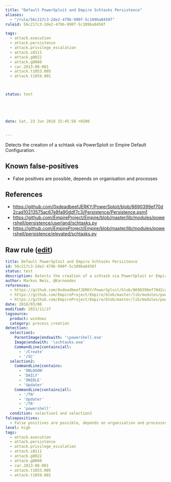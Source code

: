 ```yaml
---
title: "Default PowerSploit and Empire Schtasks Persistence"
aliases:
  - "/rule/56c217c3-2de2-479b-990f-5c109ba8458f"
ruleid: 56c217c3-2de2-479b-990f-5c109ba8458f

tags:
  - attack.execution
  - attack.persistence
  - attack.privilege_escalation
  - attack.s0111
  - attack.g0022
  - attack.g0060
  - car.2013-08-001
  - attack.t1053.005
  - attack.t1059.001



status: test





date: Sat, 23 Jun 2018 15:45:58 +0200


---
```


Detects the creation of a schtask via PowerSploit or Empire Default Configuration.

<!--more-->


## Known false-positives

* False positives are possible, depends on organisation and processes



## References

* https://github.com/0xdeadbeefJERKY/PowerSploit/blob/8690399ef70d2cad10213575ac67e8fa90ddf7c3/Persistence/Persistence.psm1
* https://github.com/EmpireProject/Empire/blob/master/lib/modules/powershell/persistence/userland/schtasks.py
* https://github.com/EmpireProject/Empire/blob/master/lib/modules/powershell/persistence/elevated/schtasks.py


## Raw rule ([edit](https://github.com/SigmaHQ/sigma/edit/master/rules/windows/process_creation/proc_creation_win_powersploit_empire_schtasks.yml))
```yaml
title: Default PowerSploit and Empire Schtasks Persistence
id: 56c217c3-2de2-479b-990f-5c109ba8458f
status: test
description: Detects the creation of a schtask via PowerSploit or Empire Default Configuration.
author: Markus Neis, @Karneades
references:
  - https://github.com/0xdeadbeefJERKY/PowerSploit/blob/8690399ef70d2cad10213575ac67e8fa90ddf7c3/Persistence/Persistence.psm1
  - https://github.com/EmpireProject/Empire/blob/master/lib/modules/powershell/persistence/userland/schtasks.py
  - https://github.com/EmpireProject/Empire/blob/master/lib/modules/powershell/persistence/elevated/schtasks.py
date: 2018/03/06
modified: 2021/11/27
logsource:
  product: windows
  category: process_creation
detection:
  selection1:
    ParentImage|endswith: '\powershell.exe'
    Image|endswith: '\schtasks.exe'
    CommandLine|contains|all:
      - '/Create'
      - '/SC'
  selection2:
    CommandLine|contains:
      - 'ONLOGON'
      - 'DAILY'
      - 'ONIDLE'
      - 'Updater'
    CommandLine|contains|all:
      - '/TN'
      - 'Updater'
      - '/TR'
      - 'powershell'
  condition: selection1 and selection2
falsepositives:
  - False positives are possible, depends on organisation and processes
level: high
tags:
  - attack.execution
  - attack.persistence
  - attack.privilege_escalation
  - attack.s0111
  - attack.g0022
  - attack.g0060
  - car.2013-08-001
  - attack.t1053.005
  - attack.t1059.001

```
